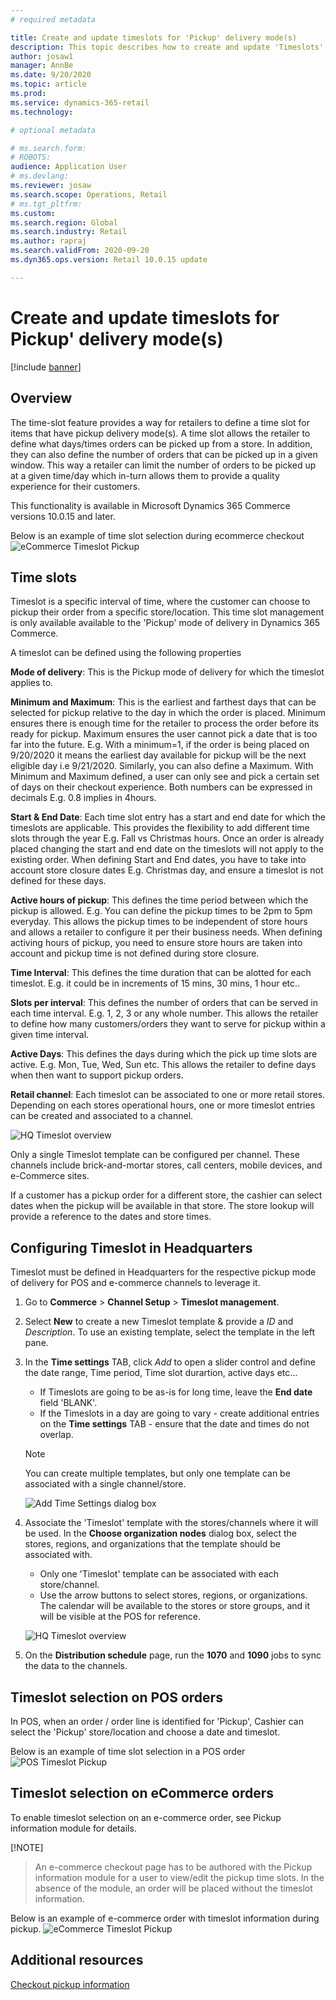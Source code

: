 ```yaml
---
# required metadata

title: Create and update timeslots for 'Pickup' delivery mode(s)
description: This topic describes how to create and update 'Timeslots' in Commerce Headquarters and enable them for the 'Pickup' delivery mode(s).
author: josaw1
manager: AnnBe
ms.date: 9/20/2020
ms.topic: article
ms.prod: 
ms.service: dynamics-365-retail
ms.technology: 

# optional metadata

# ms.search.form: 
# ROBOTS: 
audience: Application User
# ms.devlang: 
ms.reviewer: josaw
ms.search.scope: Operations, Retail
# ms.tgt_pltfrm: 
ms.custom: 
ms.search.region: Global
ms.search.industry: Retail
ms.author: rapraj
ms.search.validFrom: 2020-09-20
ms.dyn365.ops.version: Retail 10.0.15 update

---
```


# Create and update timeslots for Pickup' delivery mode(s)

[!include [banner](../../includes/banner.md)]

## Overview

The time-slot feature provides a way for retailers to define a time slot for items that have pickup delivery mode(s). A time slot allows the retailer to define what days/times orders can be picked up from a store. In addition, they can also define the number of orders that can be picked up in a given window.  This way a retailer can limit  the number of orders to be picked up at a given time/day which in-turn allows them to  provide a quality experience for their customers. 

This functionality is available in Microsoft Dynamics 365 Commerce versions 10.0.15 and later.

Below is an example of time slot selection during ecommerce checkout
![eCommerce Timeslot Pickup](../dev-itpro/media/Curbside_timeslot_eCommerce.png "eCommerce Timeslot Pickup")

## Time slots 

Timeslot is a specific interval of time, where the customer can choose to pickup their order from a specific store/location. This time slot management is only available available to the 'Pickup' mode of delivery in Dynamics 365 Commerce.

A timeslot can be defined using the following properties

**Mode of delivery**: This is the Pickup mode of delivery for which the timeslot applies to. 

**Minimum and Maximum**: This is the earliest and farthest days that can be selected for pickup relative to the day in which the order is placed.  Minimum ensures there is enough time for the retailer to process the order before its ready for pickup.  Maximum ensures the user cannot pick a date that is too far into the future. E.g. With a minimum=1, if the order is being placed on 9/20/2020 it means the earliest day available for pickup will be the next eligible day i.e 9/21/2020. Similarly, you can also define a Maximum. With Minimum and Maximum defined, a user can only see and pick a certain set of days on their checkout experience.  Both numbers can be expressed in decimals E.g. 0.8 implies in 4hours.

**Start & End Date**: Each time slot entry has a start and end date for which the timeslots are applicable. This provides the flexibility to add different time slots through the year E.g. Fall vs Christmas hours. Once an order is already placed changing the start and end date on the timeslots will not apply to the existing order. When defining Start and End dates, you have to take into account store closure dates E.g. Christmas day, and ensure a timeslot is not defined for these days.

**Active hours of pickup**: This defines the time period between which the pickup is allowed. E.g. You can define the pickup times to be 2pm to 5pm everyday. This allows the pickup times to be independent of store hours and allows a retailer to configure it per their business needs. When defining activing hours of pickup, you need to ensure store hours are taken into account and pickup time is not defined during store closure.

**Time Interval**: This defines the time duration that can be alotted for each timeslot. E.g. it could be in increments of 15 mins, 30 mins,  1 hour etc.. 

**Slots per interval**: This defines the number of orders that can be served in each time interval. E.g.  1, 2, 3 or any whole number. This allows the retailer to define how many customers/orders they want to serve for pickup within a given time interval.

**Active Days**: This defines the days during which the pick up time slots are active. E.g. Mon, Tue, Wed, Sun etc. This allows the retailer to define days when then want to support pickup orders.

**Retail channel**: Each timeslot can be associated to one or more retail stores.  Depending on each stores operational hours, one or more timeslot entries can be created and associated to a channel. 

![HQ Timeslot overview](../dev-itpro/media/Curbside_timeslot_Settings_overview.png "HQ Timeslot overview")

Only a single Timeslot template can be configured per channel. These channels include brick-and-mortar stores, call centers, mobile devices, and e-Commerce sites.

If a customer has a pickup order for a different store, the cashier can select dates when the pickup will be available in that store. The store lookup will provide a reference to the dates and store times. 


## Configuring Timeslot in Headquarters

Timeslot must be defined in Headquarters for the respective pickup mode of delivery for POS and e-commerce channels to leverage it.

1. Go to **Commerce** \> **Channel Setup** \> **Timeslot management**.
2. Select **New** to create a new Timeslot template & provide a *ID* and *Description*. To use an existing template, select the template in the left pane.
3. In the **Time settings** TAB, click *Add* to open a slider control and define the date range, Time period, Time slot durartion, active days etc...

    - If Timeslots are going to be as-is for long time, leave the **End date** field 'BLANK'.
    - If the Timeslots in a day are going to vary - create additional entries on the **Time settings** TAB - ensure that the date and times do not overlap. 

    > [!NOTE]
    > You can create multiple templates, but only one template can be associated with a single channel/store. 

    ![Add Time Settings dialog box](../dev-itpro/media/Curbside_timeslot_Settings_Page.png "Add Time Settings dialog box")

4. Associate the 'Timeslot' template with the stores/channels where it will be used. In the **Choose organization nodes** dialog box, select the stores, regions, and organizations that the template should be associated with.

    - Only one 'Timeslot' template can be associated with each store/channel.
    - Use the arrow buttons to select stores, regions, or organizations. The calendar will be available to the stores or store groups, and it will be visible at the POS for reference.

    ![HQ Timeslot overview](../dev-itpro/media/Curbside_timeslot_Settings_overview.png "HQ Timeslot overview")

5. On the **Distribution schedule** page, run the **1070** and **1090** jobs to sync the data to the channels.

## Timeslot selection on POS orders 
In POS, when an order / order line is identified for 'Pickup',  Cashier can select the 'Pickup' store/location and choose a date and timeslot.

Below is an example of time slot selection in a POS order
![POS Timeslot Pickup](../dev-itpro/media/Curbside_timeslot_POS.png "POS Timeslot Pickup")

## Timeslot selection on eCommerce orders 
To enable timeslot selection on an e-commerce order, see Pickup information module for details. 

[!NOTE]
>An e-commerce checkout page has to be authored with the Pickup information module for a user to view/edit the pickup time slots. In the absence of the module, an order will be placed without the timeslot information. 

Below is an example of e-commerce order with timeslot information during pickup.
![eCommerce Timeslot Pickup](../dev-itpro/media/Curbside_timeslot_eCommerce.png "eCommerce Timeslot Pickup")

## Additional resources
[Checkout pickup information](checkout-pickupinfo.md)


